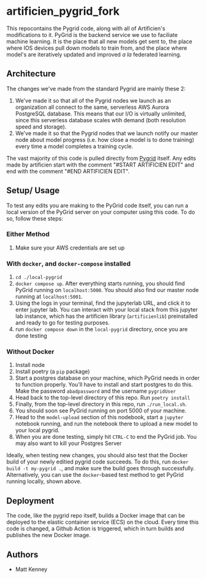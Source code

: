 # artificien_pygrid_fork

This repocontains the Pygrid code, along with all of Artificien's modifications to it. PyGrid is the backend service we use to faciliate machine learning. It is the place that all new models get sent to, the place where IOS devices pull down models to train from, and the place where model's are iteratively updated and improved *a la* federated learning. 

## Architecture

The changes we've made from the standard Pygrid are mainly these 2:

1. We've made it so that all of the Pygrid nodes we launch as an organization all connect to the same, serverless AWS Aurora PostgreSQL database. This means that our I/O is virtually unlimited, since this serverless database scales wtih demand (both resolution speed and storage).
2. We've made it so that the Pygrid nodes that we launch notify our master node about model progress (i.e. how close a model is to done training) every time a model completes a training cycle.

The vast majority of this code is pulled directly from [Pygrid](https://github.com/OpenMined/PyGrid) itself. Any edits made by artificien start with the comment "#START ARTIFICIEN EDIT" and end with the comment "#END ARTIFICIEN EDIT".

## Setup/ Usage

To test any edits you are making to the PyGrid code itself, you can run a local version of the PyGrid server on your computer using this code. To do so, follow these steps:

### Either Method
1. Make sure your AWS credentials are set up

### With `docker`, and `docker-compose` installed

1. `cd ./local-pygrid`
3. `docker compose up`. After everything starts running, you should find PyGrid running on `localhost:5000`. You should also find our master node running at `localhost:5001`.
4. Using the logs in your terminal, find the jupyterlab URL, and click it to enter jupyter lab. You can interact with your local stack from this jupyter lab instance, which has the artificien library (`artificienlib`) preinstalled and ready to go for testing purposes.
6. run `docker compose down` in the `local-pygrid` directory, once you are done testing

### Without Docker

1. Install node
2. Install poetry (a `pip` package)
3. Start a postgres database on your machine, which PyGrid needs in order to function properly. You'll have to install and start postgres to do this. Make the password `abadpassword` and the username `pygridUser`
4. Head back to the top-level directory of this repo. Run `poetry install`
5. Finally, from the top-level directory in this repo, run `./run_local.sh`.
6. You should soon see PyGrid running on port 5000 of your machine.
7. Head to the `model-upload` section of this nodebook, start a `jupyter` notebook running, and run the notebook there to upload a new model to your local pygrid.
8. When you are done testing, simply hit `CTRL-C` to end the PyGrid job. You may also want to kill your Postgres Server

Ideally, when testing new changes, you should also test that the Docker build of your newly editied pygrid code succeeds. To do this, run `docker build -t my-pygrid .`, and make sure the build goes through successfully. Alternatively, you can use the `docker`-based test method to get PyGrid running locally, shown above. 


## Deployment
The code, like the pygrid repo itself, builds a Docker image that can be deployed to the elastic container service (ECS) on the cloud. Every time this code is changed, a Github Action is triggered, which in turn builds and publishes the new Docker image.

## Authors
- Matt Kenney
